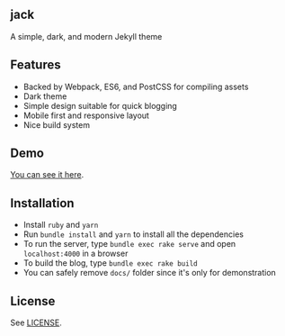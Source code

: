 jack
---

A simple, dark, and modern Jekyll theme

## Features

- Backed by Webpack, ES6, and PostCSS for compiling assets
- Dark theme
- Simple design suitable for quick blogging
- Mobile first and responsive layout
- Nice build system

## Demo

[You can see it here](https://aonemd.github.io/jack/).

## Installation

- Install `ruby` and `yarn`
- Run `bundle install` and `yarn` to install all the dependencies
- To run the server, type `bundle exec rake serve` and open `localhost:4000` in a browser
- To build the blog, type `bundle exec rake build`
- You can safely remove `docs/` folder since it's only for demonstration

## License

See [LICENSE](https://github.com/aonemd/jack/blob/master/LICENSE).
